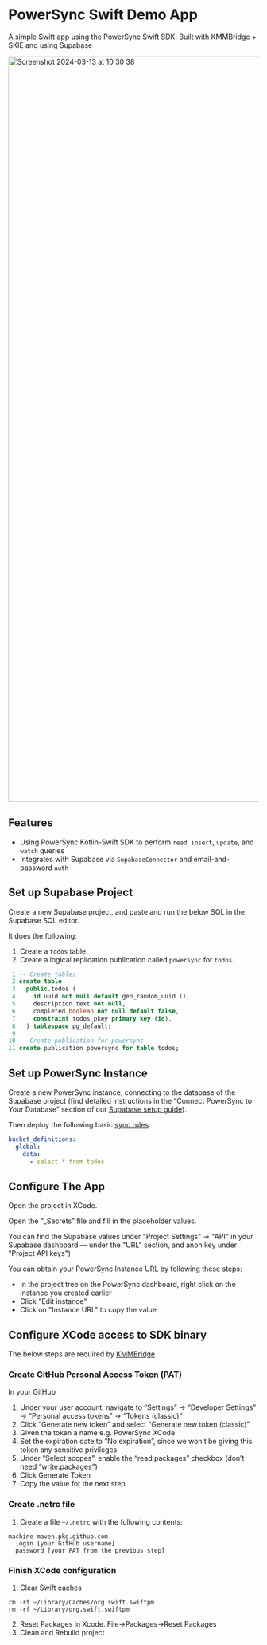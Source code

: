 # PowerSync Swift Demo App

A simple Swift app using the PowerSync Swift SDK. Built with KMMBridge + SKIE and using Supabase

<img width="1496" alt="Screenshot 2024-03-13 at 10 30 38" src="https://github.com/powersync-ja/powersync-kotlin-swift-demo/assets/1895233/c717982c-b942-40f2-87f7-848b6e964905">

## Features

- Using PowerSync Kotlin-Swift SDK to perform `read`, `insert`, `update`, and `watch` queries
- Integrates with Supabase via `SupabaseConnector` and email-and-password `auth` 

## Set up Supabase Project

Create a new Supabase project, and paste and run the below SQL  in the Supabase SQL editor.

It does the following:

1. Create a `todos` table.
2. Create a logical replication publication called `powersync` for  `todos`.

```sql
 1 -- Create tables
 2 create table
 3   public.todos (
 4     id uuid not null default gen_random_uuid (),
 5     description text not null,
 6     completed boolean not null default false,
 7     constraint todos_pkey primary key (id),
 8   ) tablespace pg_default;
 9
10 -- Create publication for powersync
11 create publication powersync for table todos;
```

## Set up PowerSync Instance

Create a new PowerSync instance, connecting to the database of the Supabase project (find detailed instructions in the “Connect PowerSync to Your Database” section of our [Supabase setup guide](https://docs.powersync.com/usage/installation/database-setup/supabase#connect-powersync-to-your-database)).

Then deploy the following basic [sync rules](https://docs.powersync.com/usage/sync-rules):

```yaml
bucket_definitions:
  global:
    data:
      - select * from todos
```

## Configure The App

Open the project in XCode. 

Open the “_Secrets” file and fill in the placeholder values. 

You can find the Supabase values under "Project Settings" -> "API" in your Supabase dashboard — under the "URL" section, and anon key under "Project API keys")

You can obtain your PowerSync Instance URL by following these steps:

- In the project tree on the PowerSync dashboard, right click on the instance you created earlier
- Click "Edit instance"
- Click on "Instance URL" to copy the value

## Configure XCode access to SDK binary
The below steps are required by [KMMBridge](https://touchlab.co/quick-start-with-kmmbridge-1-hour-tutorial#configure-xcode-clients)
### Create GitHub Personal Access Token (PAT)
In your GitHub

1. Under your user account, navigate to “Settings” -> “Developer Settings” -> “Personal access tokens” -> “Tokens (classic)”
2. Click “Generate new token” and select “Generate new token (classic)”
3. Given the token a name e.g. PowerSync XCode
4. Set the expiration date to “No expiration”, since we won’t be giving this token any sensitive privileges
5. Under “Select scopes”, enable the “read:packages” checkbox (don’t need “write:packages”)
6. Click Generate Token
7. Copy the value for the next step

### Create .netrc file

1. Create a file `~/.netrc` with the following contents:

```
machine maven.pkg.github.com
  login [your GitHub username]
  password [your PAT from the previous step]
```

### Finish XCode configuration

1. Clear Swift caches
```
rm -rf ~/Library/Caches/org.swift.swiftpm
rm -rf ~/Library/org.swift.swiftpm
```

2. Reset Packages in Xcode. File->Packages->Reset Packages
3. Clean and Rebuild project

